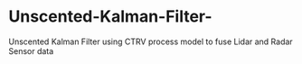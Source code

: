# Unscented-Kalman-Filter-
Unscented Kalman Filter using CTRV process model to fuse Lidar and Radar Sensor data
